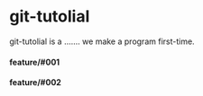 # git-tutolial
git-tutolial is a .......
we make a program first-time.

#### feature/#001
#### feature/#002
